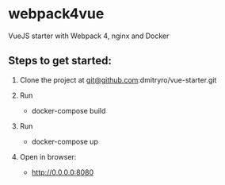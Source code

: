 # webpack4vue
VueJS starter with Webpack 4, nginx and Docker 

## Steps to get started:
1. Clone the project at git@github.com:dmitryro/vue-starter.git

2. Run 
    - docker-compose build
3. Run
    - docker-compose up
4. Open in browser:
    - http://0.0.0.0:8080
